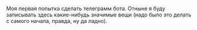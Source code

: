Моя первая попытка сделать телеграмм бота. Отныне я буду записывать здесь какие-нибудь значимые вещи (надо было это делать с самого начала, правда, ну да ладно).
